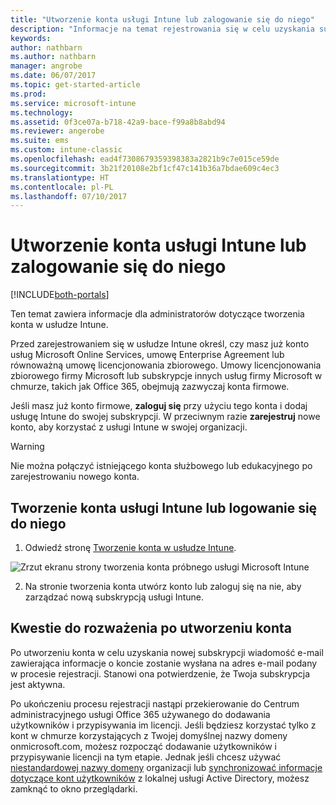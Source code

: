 ```yaml
---
title: "Utworzenie konta usługi Intune lub zalogowanie się do niego"
description: "Informacje na temat rejestrowania się w celu uzyskania subskrypcji usługi Intune lub logowania się w celu rozpoczęcia pracy z istniejącą subskrypcją"
keywords: 
author: nathbarn
ms.author: nathbarn
manager: angrobe
ms.date: 06/07/2017
ms.topic: get-started-article
ms.prod: 
ms.service: microsoft-intune
ms.technology: 
ms.assetid: 0f3ce07a-b718-42a9-bace-f99a8b8abd94
ms.reviewer: angerobe
ms.suite: ems
ms.custom: intune-classic
ms.openlocfilehash: ead4f7308679359398383a2821b9c7e015ce59de
ms.sourcegitcommit: 3b21f20108e2bf1cf47c141b36a7bdae609c4ec3
ms.translationtype: HT
ms.contentlocale: pl-PL
ms.lasthandoff: 07/10/2017
---
```

# <a name="sign-up-or-sign-in-to-intune"></a>Utworzenie konta usługi Intune lub zalogowanie się do niego

[!INCLUDE[both-portals](./includes/note-for-both-portals.md)]

Ten temat zawiera informacje dla administratorów dotyczące tworzenia konta w usłudze Intune.

Przed zarejestrowaniem się w usłudze Intune określ, czy masz już konto usług Microsoft Online Services, umowę Enterprise Agreement lub równoważną umowę licencjonowania zbiorowego. Umowy licencjonowania zbiorowego firmy Microsoft lub subskrypcje innych usług firmy Microsoft w chmurze, takich jak Office 365, obejmują zazwyczaj konta firmowe.

Jeśli masz już konto firmowe, **zaloguj się** przy użyciu tego konta i dodaj usługę Intune do swojej subskrypcji. W przeciwnym razie **zarejestruj** nowe konto, aby korzystać z usługi Intune w swojej organizacji.

>[!WARNING]
>Nie można połączyć istniejącego konta służbowego lub edukacyjnego po zarejestrowaniu nowego konta.

## <a name="how-to-sign-up-or-sign-in-to-intune"></a>Tworzenie konta usługi Intune lub logowanie się do niego

1.  Odwiedź stronę [Tworzenie konta w usłudze Intune](https://portal.office.com/Signup/Signup.aspx?OfferId=40BE278A-DFD1-470a-9EF7-9F2596EA7FF9&dl=INTUNE_A&ali=1#0%20).

  ![Zrzut ekranu strony tworzenia konta próbnego usługi Microsoft Intune](./media/account-sign-up-site.png)

2.  Na stronie tworzenia konta utwórz konto lub zaloguj się na nie, aby zarządzać nową subskrypcją usługi Intune.

## <a name="post-sign-up-considerations"></a>Kwestie do rozważenia po utworzeniu konta
Po utworzeniu konta w celu uzyskania nowej subskrypcji wiadomość e-mail zawierająca informacje o koncie zostanie wysłana na adres e-mail podany w procesie rejestracji. Stanowi ona potwierdzenie, że Twoja subskrypcja jest aktywna.

Po ukończeniu procesu rejestracji nastąpi przekierowanie do Centrum administracyjnego usługi Office 365 używanego do dodawania użytkowników i przypisywania im licencji. Jeśli będziesz korzystać tylko z kont w chmurze korzystających z Twojej domyślnej nazwy domeny onmicrosoft.com, możesz rozpocząć dodawanie użytkowników i przypisywanie licencji na tym etapie. Jednak jeśli chcesz używać [niestandardowej nazwy domeny](custom-domain-name-configure.md) organizacji lub [synchronizować informacje dotyczące kont użytkowników](users-add.md#sync-active-directory-and-add-users-to-intune) z lokalnej usługi Active Directory, możesz zamknąć to okno przeglądarki.
